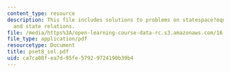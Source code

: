 ```yaml
---
content_type: resource
description: This file includes solutions to problems on statespace?equations, hydrostatic
  and state relations.
file: /media/https%3A/open-learning-course-data-rc.s3.amazonaws.com/16-01-unified-engineering-i-ii-iii-iv-fall-2005-spring-2006/ca7ca08fea7d95fe57929724190b39b4_pset8_sol.pdf
file_type: application/pdf
resourcetype: Document
title: pset8_sol.pdf
uid: ca7ca08f-ea7d-95fe-5792-9724190b39b4
---
```


